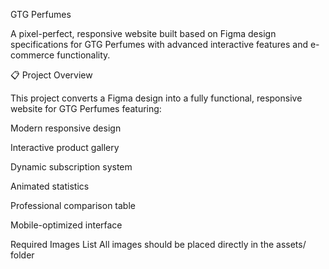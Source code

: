 GTG Perfumes


A pixel-perfect, responsive website built based on Figma design specifications for GTG Perfumes with advanced interactive features and e-commerce functionality.


📋 Project Overview


This project converts a Figma design into a fully functional, responsive website for GTG Perfumes featuring:

Modern responsive design


Interactive product gallery


Dynamic subscription system


Animated statistics

Professional comparison table

Mobile-optimized interface

       
Required Images List
All images should be placed directly in the assets/ folder
